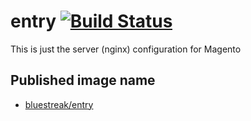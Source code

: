 # entry [![Build Status](https://travis-ci.org/blue-streak/entry.svg?branch=master)](https://travis-ci.org/blue-streak/entry)

This is just the server (nginx) configuration for Magento 

## Published image name

* [bluestreak/entry](https://hub.docker.com/r/bluestreak/entry/)
